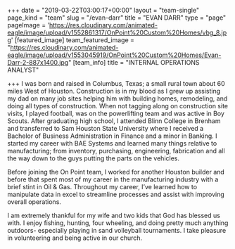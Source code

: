 +++
date = "2019-03-22T03:00:17+00:00"
layout = "team-single"
page_kind = "team"
slug = "/evan-darr"
title = "EVAN DARR"
type = "page"
pageImage = 'https://res.cloudinary.com/animated-eagle/image/upload/v1552861317/OnPoint%20Custom%20Homes/vbg_8.jpg'
[featured_image]
team_featured_image = "https://res.cloudinary.com/animated-eagle/image/upload/v1553045919/OnPoint%20Custom%20Homes/Evan-Darr-2-887x1400.jpg"
[team_info]
title = "INTERNAL OPERATIONS ANALYST"

+++
I was born and raised in Columbus, Texas; a small rural town about 60 miles West of Houston. Construction is in my blood as I grew up assisting my dad on many job sites helping him with building homes, remodeling, and doing all types of construction. When not tagging along on construction site visits, I played football, was on the powerlifting team and was active in Boy Scouts. After graduating high school, I attended Blinn College in Brenham and transferred to Sam Houston State University where I received a Bachelor of Business Administration in Finance and a minor in Banking. I started my career with BAE Systems and learned many things relative to manufacturing; from inventory, purchasing, engineering, fabrication and all the way down to the guys putting the parts on the vehicles.

Before joining the On Point team, I worked for another Houston builder and before that spent most of my career in the manufacturing industry with a brief stint in Oil & Gas. Throughout my career, I’ve learned how to manipulate data in excel to streamline processes and assist with improving overall operations.

I am extremely thankful for my wife and two kids that God has blessed us with. I enjoy fishing, hunting, four wheeling, and doing pretty much anything outdoors- especially playing in sand volleyball tournaments. I take pleasure in volunteering and being active in our church.